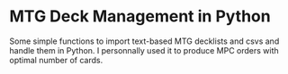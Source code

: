 # MTG Deck Management in Python

Some simple functions to import text-based MTG decklists and csvs and handle them in Python. I personnally used it to produce MPC orders with optimal number of cards. 